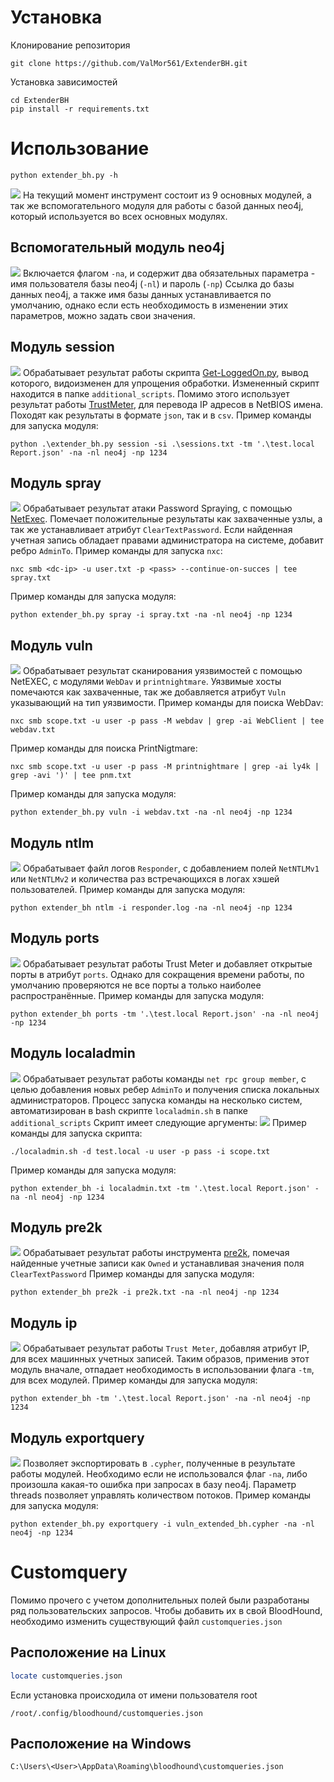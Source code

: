 # Установка
Клонирование репозитория
```
git clone https://github.com/ValMor561/ExtenderBH.git
```
Установка зависимостей
```
cd ExtenderBH
pip install -r requirements.txt
```
# Использование
```
python extender_bh.py -h
```
![](img/general_help.png)
На текущий момент инструмент состоит из 9 основных модулей, а так же вспомогательного модуля для работы с базой данных neo4j, который используется во всех основных модулях.
## Вспомогательный модуль neo4j
![](img/neo4j_help.png)
Включается флагом `-na`, и содержит два обязательных параметра - имя пользователя базы neo4j (`-nl`) и пароль (`-np`)
Ссылка до базы данных neo4j, а также имя базы данных устанавливается по умолчанию, однако если есть необходимость в изменении этих параметров, можно задать свои значения.
## Модуль session
![](img/session_help.png)
Обрабатывает результат работы скрипта [Get-LoggedOn.py](https://gist.icoder.workers.dev/GeisericII/6849bc86620c7a764d88502df5187bd0), вывод которого, видоизменен для упрощения обработки. Измененный скрипт находится в папке `additional_scripts`. 
Помимо этого использует результат работы [TrustMeter](https://zeronetworks.com/platform/trustmeter), для перевода IP адресов в NetBIOS имена. Походят как результаты в формате `json`, так и в `csv`.
Пример команды для запуска модуля:
```
python .\extender_bh.py session -si .\sessions.txt -tm '.\test.local Report.json' -na -nl neo4j -np 1234
```
## Модуль spray
![](img/spray_help.png)
Обрабатывает результат атаки Password Spraying, с помощью [NetExec](https://github.com/Pennyw0rth/NetExec). Помечает положительные результаты как захваченные узлы, а так же устанавливает атрибут `ClearTextPassword`. 
Если найденная учетная запись обладает правами администратора на системе, добавит ребро `AdminTo`. 
Пример команды для запуска `nxc`:
```
nxc smb <dc-ip> -u user.txt -p <pass> --continue-on-succes | tee spray.txt
```
Пример команды для запуска модуля:
```
python extender_bh.py spray -i spray.txt -na -nl neo4j -np 1234
```
## Модуль vuln
![](img/vuln_help.png)
Обрабатывает результат сканирования уязвимостей с помощью NetEXEC, с модулями `WebDav` и `printnightmare`. Уязвимые хосты помечаются как захваченные, так же добавляется атрибут `Vuln` указывающий на тип уязвимости.
Пример команды для поиска WebDav:
```
nxc smb scope.txt -u user -p pass -M webdav | grep -ai WebClient | tee webdav.txt
```
Пример команды для поиска PrintNigtmare:
```
nxc smb scope.txt -u user -p pass -M printnightmare | grep -ai ly4k | grep -avi ')' | tee pnm.txt
```
Пример команды для запуска модуля:
```
python extender_bh.py vuln -i webdav.txt -na -nl neo4j -np 1234
```
## Модуль ntlm
![](img/ntlm_help.png)
Обрабатывает файл логов `Responder`, с добавлением полей `NetNTLMv1` или `NetNTLMv2` и количества раз встречающихся в логах хэшей пользователей.
Пример команды для запуска модуля:
```
python extender_bh ntlm -i responder.log -na -nl neo4j -np 1234
```
## Модуль ports
![](img/ports_help.png)
Обрабатывает результат работы Trust Meter и добавляет открытые порты в атрибут `ports`. Однако для сокращения времени работы, по умолчанию проверяются не все порты а только наиболее распространённые.
Пример команды для запуска модуля:
```
python extender_bh ports -tm '.\test.local Report.json' -na -nl neo4j -np 1234
```
## Модуль localadmin
![](img/localadmin_help.png)
Обрабатывает результат работы команды `net rpc group member`, с целью добавления новых ребер `AdminTo` и получения списка локальных администраторов. 
Процесс запуска команды на несколько систем, автоматизирован в bash скрипте `localadmin.sh` в папке `additional_scripts`
Скрипт имеет следующие аргументы:
![](img/script_help.png)
Пример команды для запуска скрипта:
```
./localadmin.sh -d test.local -u user -p pass -i scope.txt
```
Пример команды для запуска модуля:
```
python extender_bh -i localadmin.txt -tm '.\test.local Report.json' -na -nl neo4j -np 1234
```
## Модуль pre2k
![](img/pre2k_help.png)
Обрабатывает результат работы инструмента [pre2k](https://github.com/garrettfoster13/pre2k), помечая найденные учетные записи как `Owned` и устанавливая значения поля `ClearTextPassword`
Пример команды для запуска модуля:
```
python extender_bh pre2k -i pre2k.txt -na -nl neo4j -np 1234
```
## Модуль ip
![](img/ip_help.png)
Обрабатывает результат работы `Trust Meter`, добавляя атрибут IP, для всех машинных учетных записей. Таким образов, применив этот модуль вначале, отпадает необходимость в использовании флага `-tm`, для всех модулей.
Пример команды для запуска модуля:
```
python extender_bh -tm '.\test.local Report.json' -na -nl neo4j -np 1234
```
## Модуль exportquery
![](img/exportquery_help.png)
Позволяет экспортировать в `.cypher`, полученные в результате работы модулей. Необходимо если не использовался флаг `-na`, либо произошла какая-то ошибка при запросах в базу neo4j.
Параметр threads позволяет управлять количеством потоков.
Пример команды для запуска модуля:
```
python extender_bh.py exportquery -i vuln_extended_bh.cypher -na -nl neo4j -np 1234
```
# Customquery
Помимо прочего с учетом дополнительных полей были разработаны ряд пользовательских запросов. Чтобы добавить их в свой BloodHound, необходимо изменить существующий файл `customqueries.json`
## Расположение на Linux
```sh
locate customqueries.json
```
Если установка происходила от имени пользователя root
```
/root/.config/bloodhound/customqueries.json
```
## Расположение на Windows
```
C:\Users\<User>\AppData\Roaming\bloodhound\customqueries.json
```